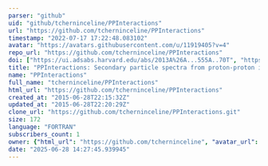 ```yaml
---
parser: "github"
uid: "github/tcherninceline/PPInteractions"
url: "https://github.com/tcherninceline/PPInteractions"
timestamp: "2022-07-17 17:22:48.083102"
avatar: "https://avatars.githubusercontent.com/u/11919405?v=4"
repo_url: "https://github.com/tcherninceline/PPInteractions"
doi: ["https://ui.adsabs.harvard.edu/abs/2013A%26A...555A..70T", "https://ui.adsabs.harvard.edu/abs/2015ascl.soft07009T/abstract"]
title: "PPInteractions: Secondary particle spectra from proton-proton interactions"
name: "PPInteractions"
full_name: "tcherninceline/PPInteractions"
html_url: "https://github.com/tcherninceline/PPInteractions"
created_at: "2015-06-28T22:15:32Z"
updated_at: "2015-06-28T22:20:29Z"
clone_url: "https://github.com/tcherninceline/PPInteractions.git"
size: 172
language: "FORTRAN"
subscribers_count: 1
owner: {"html_url": "https://github.com/tcherninceline", "avatar_url": "https://avatars.githubusercontent.com/u/11919405?v=4", "login": "tcherninceline", "type": "User"}
date: "2025-06-28 14:27:45.939945"
---
```


